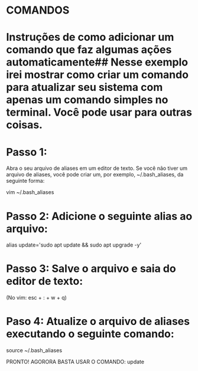# COMANDOS
# Instruções de como adicionar um comando que faz algumas ações automaticamente## Nesse exemplo irei mostrar como criar um comando para atualizar seu sistema com apenas um comando simples no terminal. Você pode usar para outras coisas. 

# Passo 1: 
Abra o seu arquivo de aliases em um editor de texto. Se você não tiver um arquivo de aliases, você pode criar um, por exemplo, ~/.bash_aliases, da seguinte forma:

vim ~/.bash_aliases

# Passo 2: Adicione o seguinte alias ao arquivo:
alias update='sudo apt update && sudo apt upgrade -y'

# Passo 3: Salve o arquivo e saia do editor de texto:
 (No vim: esc + : + w + q)

# Paso 4: Atualize o arquivo de aliases executando o seguinte comando:
source ~/.bash_aliases

PRONTO!
AGORORA BASTA USAR O COMANDO: update 
